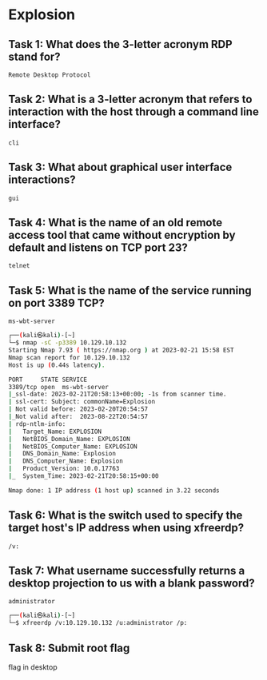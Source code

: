 # Explosion

## Task 1: What does the 3-letter acronym RDP stand for?

`Remote Desktop Protocol`

## Task 2: What is a 3-letter acronym that refers to interaction with the host through a command line interface?

`cli`

## Task 3: What about graphical user interface interactions?

`gui`

## Task 4: What is the name of an old remote access tool that came without encryption by default and listens on TCP port 23?

`telnet`

## Task 5: What is the name of the service running on port 3389 TCP?

`ms-wbt-server`

```bash
┌──(kali㉿kali)-[~]
└─$ nmap -sC -p3389 10.129.10.132
Starting Nmap 7.93 ( https://nmap.org ) at 2023-02-21 15:58 EST
Nmap scan report for 10.129.10.132
Host is up (0.44s latency).

PORT     STATE SERVICE
3389/tcp open  ms-wbt-server
|_ssl-date: 2023-02-21T20:58:13+00:00; -1s from scanner time.
| ssl-cert: Subject: commonName=Explosion
| Not valid before: 2023-02-20T20:54:57
|_Not valid after:  2023-08-22T20:54:57
| rdp-ntlm-info: 
|   Target_Name: EXPLOSION
|   NetBIOS_Domain_Name: EXPLOSION
|   NetBIOS_Computer_Name: EXPLOSION
|   DNS_Domain_Name: Explosion
|   DNS_Computer_Name: Explosion
|   Product_Version: 10.0.17763
|_  System_Time: 2023-02-21T20:58:15+00:00

Nmap done: 1 IP address (1 host up) scanned in 3.22 seconds
```

## Task 6: What is the switch used to specify the target host's IP address when using xfreerdp?

`/v:`

## Task 7: What username successfully returns a desktop projection to us with a blank password?

`administrator`

```bash
┌──(kali㉿kali)-[~]
└─$ xfreerdp /v:10.129.10.132 /u:administrator /p:
```

## Task 8: Submit root flag

flag in desktop
